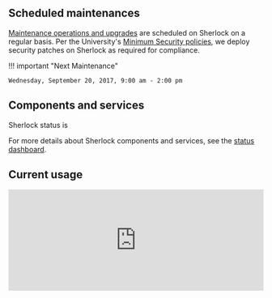 <script src="//libraries.hund.io/status-js/status-2.3.5-compat.js"></script>
<script>
  var statusWidget = new Status.Widget({
    hostname: "status.sherlock.stanford.edu",
    selector: "#sh_status",
    display: {
        ledPosition: "left",
    }
  });
</script>
<style>
.status-widget__state {
  font-size: 1.6rem;
}
.status-widget__led {
  height: 12px;
  width: 12px;
  border-radius: 12px;
}
.status-widget__issue {
  line-height: normal;
}
.status-widget__issue__title,
.status-widget__issue__body {
  padding: 5px 0;
}
</style>

## Scheduled maintenances

[Maintenance operations and upgrades](concepts#maintenances-and-upgrades) are
scheduled on Sherlock on a regular basis.  Per the University's [Minimum
Security policies][url_minsec], we deploy security patches on Sherlock as
required for compliance.

!!! important "Next Maintenance"

    Wednesday, September 20, 2017, 9:00 am - 2:00 pm

[comment]: # (As needed to patch severe security vulnerabilities.)



[url_minsec]:  https://uit.stanford.edu/guide/securitystandards


## Components and services

Sherlock status is <span id="sh_status"></span>

For more details about Sherlock components and services, see the [status
dashboard][url_status].

[url_status]:  http://status.sherlock.stanford.edu

## Current usage

<iframe
  src="https://srcc-lookout.stanford.edu/public/dashboard-solo/db/sherlock-public-dashboard?panelId=3&theme=light"
  width="100%" height="200" frameborder="0">
</iframe>
